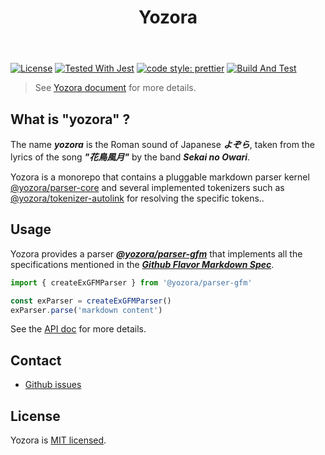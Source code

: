 <header>
  <h1 align="center"><span>Yozora<span></h1>
</header>


[![License](https://img.shields.io/github/license/guanghechen/yozora)](license)
[![Tested With Jest](https://img.shields.io/badge/tested_with-jest-9c465e.svg)](https://github.com/facebook/jest)
[![code style: prettier](https://img.shields.io/badge/code_style-prettier-ff69b4.svg?style=flat-square)](https://github.com/prettier/prettier)
[![Build And Test](https://github.com/guanghechen/yozora/workflows/Build/badge.svg?branch=master)](https://github.com/guanghechen/yozora)


> See [Yozora document][yozora-docs] for more details.

## What is "yozora" ?

The name ***yozora*** is the Roman sound of Japanese ***よぞら***, taken from the
lyrics of the song ***"花鳥風月"*** by the band ***Sekai no Owari***.

Yozora is a monorepo that contains a pluggable markdown parser kernel
[@yozora/parser-core][] and several implemented tokenizers such as
[@yozora/tokenizer-autolink][] for resolving the specific tokens..

## Usage

Yozora provides a parser ***[@yozora/parser-gfm][@yozora/parser-gfm]*** that
implements all the specifications mentioned in the
***[Github Flavor Markdown Spec][gfm-spec]***.

```typescript
import { createExGFMParser } from '@yozora/parser-gfm'

const exParser = createExGFMParser()
exParser.parse('markdown content')
```

See the [API doc][@yozora/parser-gfm] for more details.


## Contact

  * [Github issues](https://github.com/guanghechen/yozora/issues)


## License

  Yozora is [MIT licensed](https://github.com/guanghechen/yozora/blob/master/LICENSE).


[gfm-spec]: https://github.github.com/gfm/
[yozora-docs]: https://yozora.guanghechen.com/docs
[@yozora/parser-core]: https://yozora.guanghechen.com/docs/package/parser-core
[@yozora/parser-gfm]: https://yozora.guanghechen.com/docs/package/parser-gfm
[@yozora/tokenizer-autolink]: https://yozora.guanghechen.com/docs/package/tokenizer-autolink
